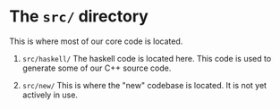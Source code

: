 # The `src/` directory

This is where most of our core code is located.

1. `src/haskell/` The haskell code is located here. This code is used
   to generate some of our C++ source code.

2. `src/new/` This is where the "new" codebase is located. It is not
   yet actively in use.
